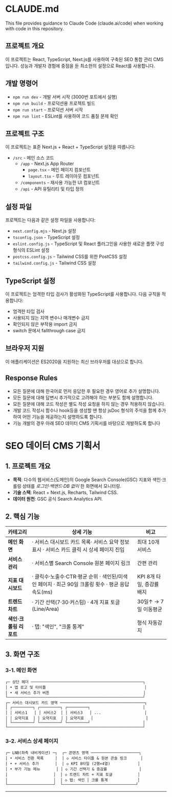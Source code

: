 # CLAUDE.md

This file provides guidance to Claude Code (claude.ai/code) when working with code in this repository.

## 프로젝트 개요

이 프로젝트는 React, TypeScript, Next.js를 사용하여 구축된 SEO 통합 관리 CMS입니다. 성능과 개발자 경험에 중점을 둔 최소한의 설정으로 React를 사용합니다.

## 개발 명령어

- `npm run dev` - 개발 서버 시작 (3000번 포트에서 실행)
- `npm run build` - 프로덕션용 프로젝트 빌드
- `npm run start` - 프로덕션 서버 시작
- `npm run lint` - ESLint를 사용하여 코드 품질 문제 확인

## 프로젝트 구조

이 프로젝트는
표준 Next.js + React + TypeScript 설정을 따릅니다:

- `/src` - 메인 소스 코드
  - `/app` - Next.js App Router
    - `page.tsx` - 메인 페이지 컴포넌트
    - `layout.tsx` - 루트 레이아웃 컴포넌트
  - `/components` - 재사용 가능한 UI 컴포넌트
  - `/api` - API 유틸리티 및 타입 정의

## 설정 파일

프로젝트는 다음과 같은 설정 파일을 사용합니다:

- `next.config.mjs` - Next.js 설정
- `tsconfig.json` - TypeScript 설정
- `eslint.config.js` - TypeScript 및 React 플러그인을 사용한 새로운 플랫 구성 형식의 ESLint 설정
- `postcss.config.js` - Tailwind CSS를 위한 PostCSS 설정
- `tailwind.config.js` - Tailwind CSS 설정

## TypeScript 설정

이 프로젝트는 엄격한 타입 검사가 활성화된 TypeScript를 사용합니다. 다음 규칙을 적용합니다:

- 엄격한 타입 검사
- 사용되지 않는 지역 변수나 매개변수 금지
- 확인되지 않은 부작용 import 금지
- switch 문에서 fallthrough case 금지

## 브라우저 지원

이 애플리케이션은 ES2020을 지원하는 최신 브라우저를 대상으로 합니다.

## Response Rules

- 모든 질문에 대해 한국어로 먼저 응답한 후 필요한 경우 영어로 추가 설명합니다.
- 모든 질문에 대해 답변시 추가적으로 고려해야 하는 부분도 함께 설명합니다.
- 모든 질문에 대해 코드 작성은 별도 작성 요청을 하지 않는 경우 적용하지 않습니다.
- 개발 코드 작성시 함수나 hook등을 생성할 땐 항상 jsDoc 형식의 주석을 함께 추가하여 어떤 기능을 제공하는지 설명하도록 합니다.
- 기능 개발의 경우 아래 SEO 데이터 CMS 기획서를 바탕으로 개발하도록 합니다

# SEO 데이터 CMS 기획서

## 1. 프로젝트 개요

- **목적**: 다수의 웹서비스(도메인)의 Google Search Console(GSC) 지표와 색인·크롤링 상태를 _로그인·백엔드·DB 없이_ 한 화면에서 모니터링.
- **기술 스택**: React + Next.js, Recharts, Tailwind CSS.
- **데이터 원천**: GSC 공식 Search Analytics API.

## 2. 핵심 기능

| 카테고리               | 상세 기능                                                                                        | 비고                      |
| ---------------------- | ------------------------------------------------------------------------------------------------ | ------------------------- |
| **메인 화면**          | · 서비스 대시보드 카드 목록· 서비스 요약 정보 표시 · 서비스 카드 클릭 시 상세 페이지 진입        | 최대 10개 서비스          |
| **서비스 관리**        | · 서비스별 Search Console 원본 페이지 링크                                                       | 간편 관리                 |
| **지표 대시보드**      | · 클릭수·노출수·CTR·평균 순위 · 색인된/미색인 페이지 · 최근 90일 크롤링 횟수 · 평균 응답속도(ms) | KPI 8개 타일, 증감률 배지 |
| **트렌드 차트**        | · 기간 선택(7·30·커스텀) · 4개 지표 토글(Line/Area)                                              | 30일↑ → 7일 이동평균      |
| **색인·크롤링 리포트** | · 탭: "색인", "크롤 통계"                                                                        | 형식 자동감지             |

## 3. 화면 구조

### 3-1. 메인 화면

```
┌─ 상단 헤더 ─────────────────────────────────────────────────┐
│ • 앱 로고 및 타이틀                                           │
│ • 새 서비스 추가 버튼                                         │
└───────────────────────────────────────────────────────────┘
┌─ 서비스 대시보드 카드 영역 ─────────────────────────────────────┐
│ ┌─────────┐ ┌─────────┐ ┌─────────┐                       │
│ │ 서비스1   │ │ 서비스2  │ │ 서비스3   │ ...                   │
│ │ 요약지표  │ │ 요약지표  │ │ 요약지표   │                       │
│ └─────────┘ └─────────┘ └─────────┘                       │
└───────────────────────────────────────────────────────────┘
```

### 3-2. 서비스 상세 페이지

```
┌─ LNB(좌측 내비게이션) ─┐  ┌─ 콘텐츠 영역 ─────────────────────┐
│ • 서비스 전환 목록     │  │ ◇ 서비스 타이틀 & 원본 콘솔 링크      │
│ • + 서비스 추가       │  │ ◇ KPI 8타일 (2행×4열)            │
│ • 부가 기능 메뉴       │ │ ◇ 기간 선택기 & 증감률              │
│                    │  │ ◇ 트렌드 차트 + 지표 토글           │
│                    │  │ ◇ 탭: 색인 │ 크롤 통계             │
└────────────────────┘  └────────────────────────────────┘

```

---
